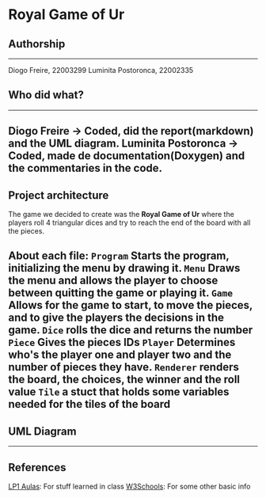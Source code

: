 # Royal Game of Ur
## Authorship
---
Diogo Freire, 22003299
Luminita Postoronca, 22002335
## Who did what?
---
Diogo Freire -> Coded, did the report(markdown) and the UML diagram.
Luminita Postoronca -> Coded, made de documentation(Doxygen) and the commentaries in the code.
---
## Project architecture
The game we decided to create was the **Royal Game of Ur** where the players roll 4 triangular dices and try to reach the end of the board with all the pieces.

About each file:
`Program` Starts the program, initializing the menu by drawing it.
`Menu` Draws the menu and allows the player to choose between quitting the game or playing it.
`Game` Allows for the game to start, to move the pieces, and to give the players the decisions in the game.
`Dice` rolls the dice and returns the number
`Piece` Gives the pieces IDs
`Player` Determines who's the player one and player two and the number of pieces they have.
`Renderer` renders the board, the choices, the winner and the roll value
`Tile` a stuct that holds some variables needed for the tiles of the board
---
## UML Diagram

---
## References
[LP1 Aulas](https://github.com/VideojogosLusofona/lp1_2020_aulas): For stuff learned in class
[W3Schools](https://www.w3schools.com/cs/default.asp): For some other basic info
